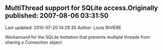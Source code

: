 ## MultiThread support for SQLite access.Originally published: 2007-08-06 03:31:50 
Last updated: 2010-07-20 14:29:35 
Author: Louis RIVIERE 
 
Workaround for the SQLite limitation that prevents multiple threads from sharing a Connection object.